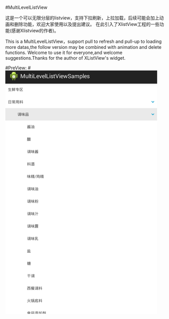 #MultiLevelListView

这是一个可以无限分层的listview，支持下拉刷新，上拉加载，后续可能会加上动画和删除功能，欢迎大家使用以及提出建议。
在此引入了XlistView工程的一些功能(感谢Xlistview的作者)。

This is a MultiLevelListView，support pull to refresh and pull-up to loading more datas,the follow version may be combined with animation and delete functions.
Welcome to use it for everyone,and welcome suggestions.Thanks for the author of XListView's widget.


#PreView:
#![ABC](https://github.com/Zjinji/MultiLevelListView/blob/master/preview.png) 

